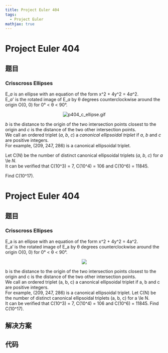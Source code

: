 ```yaml
---
title: Project Euler 404
tags:
  - Project Euler
mathjax: true
---
```

<escape><!-- more --></escape>
    
# Project Euler 404
## 题目
### Crisscross Ellipses


E_<var>a</var> is an ellipse with an equation of the form x^2 + 4y^2 = 4<var>a</var>^2.<br />
E_<var>a</var>' is the rotated image of E_<var>a</var> by θ degrees counterclockwise around the origin O(0, 0) for 0° < θ < 90°.


<div align="center">
<img src="project/images/p404_c_ellipse.gif" alt="p404_c_ellipse.gif" /></div>


<var>b</var> is the distance to the origin of the two intersection points closest to the origin and <var>c</var> is the distance of the two other intersection points.<br />
We call an ordered triplet (<var>a</var>, <var>b</var>, <var>c</var>) a <i>canonical ellipsoidal triplet</i> if <var>a</var>, <var>b</var> and <var>c</var> are positive integers.<br />
For example, (209, 247, 286) is a canonical ellipsoidal triplet.



Let C(<var>N</var>) be the number of distinct canonical ellipsoidal triplets (<var>a</var>, <var>b</var>, <var>c</var>) for <var>a</var> \le <var>N</var>.<br />
It can be verified that C(10^3) = 7, C(10^4) = 106 and C(10^6) = 11845.



Find C(10^17).



# Project Euler 404
## 题目
### Crisscross Ellipses

E_a is an ellipse with an equation of the form x^2 + 4y^2 = 4a^2.<br>E_a‘ is the rotated image of E_a by θ degrees counterclockwise around the origin O(0, 0) for 0° < θ < 90°.
<center><img src="https://projecteuler.net/project/images/p404_c_ellipse.gif"></center>

b is the distance to the origin of the two intersection points closest to the origin and c is the distance of the two other intersection points.<br>We call an ordered triplet (a, b, c) a canonical ellipsoidal triplet if a, b and c are positive integers.<br>For example, (209, 247, 286) is a canonical ellipsoidal triplet.
Let C(N) be the number of distinct canonical ellipsoidal triplets (a, b, c) for a \le N.<br>It can be verified that C(10^3) = 7, C(10^4) = 106 and C(10^6) = 11845.
Find C(10^17).


## 解决方案


## 代码


